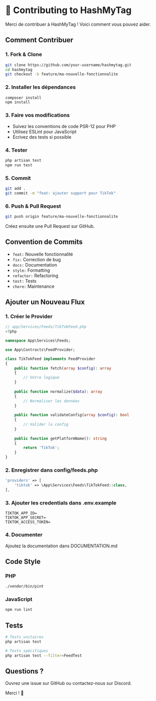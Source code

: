 # 🤝 Contributing to HashMyTag

Merci de contribuer à HashMyTag ! Voici comment vous pouvez aider.

## Comment Contribuer

### 1. Fork & Clone
```bash
git clone https://github.com/your-username/hashmytag.git
cd hashmytag
git checkout -b feature/ma-nouvelle-fonctionnalite
```

### 2. Installer les dépendances
```bash
composer install
npm install
```

### 3. Faire vos modifications
- Suivez les conventions de code PSR-12 pour PHP
- Utilisez ESLint pour JavaScript
- Écrivez des tests si possible

### 4. Tester
```bash
php artisan test
npm run test
```

### 5. Commit
```bash
git add .
git commit -m "feat: ajouter support pour TikTok"
```

### 6. Push & Pull Request
```bash
git push origin feature/ma-nouvelle-fonctionnalite
```

Créez ensuite une Pull Request sur GitHub.

## Convention de Commits

- `feat:` Nouvelle fonctionnalité
- `fix:` Correction de bug
- `docs:` Documentation
- `style:` Formatting
- `refactor:` Refactoring
- `test:` Tests
- `chore:` Maintenance

## Ajouter un Nouveau Flux

### 1. Créer le Provider

```php
// app/Services/Feeds/TikTokFeed.php
<?php

namespace App\Services\Feeds;

use App\Contracts\FeedProvider;

class TikTokFeed implements FeedProvider
{
    public function fetch(array $config): array
    {
        // Votre logique
    }
    
    public function normalize($data): array
    {
        // Normaliser les données
    }
    
    public function validateConfig(array $config): bool
    {
        // Valider la config
    }
    
    public function getPlatformName(): string
    {
        return 'TikTok';
    }
}
```

### 2. Enregistrer dans config/feeds.php

```php
'providers' => [
    'tiktok' => \App\Services\Feeds\TikTokFeed::class,
],
```

### 3. Ajouter les credentials dans .env.example

```env
TIKTOK_APP_ID=
TIKTOK_APP_SECRET=
TIKTOK_ACCESS_TOKEN=
```

### 4. Documenter

Ajoutez la documentation dans DOCUMENTATION.md

## Code Style

### PHP
```bash
./vendor/bin/pint
```

### JavaScript
```bash
npm run lint
```

## Tests

```bash
# Tests unitaires
php artisan test

# Tests spécifiques
php artisan test --filter=FeedTest
```

## Questions ?

Ouvrez une issue sur GitHub ou contactez-nous sur Discord.

Merci ! 🙏

